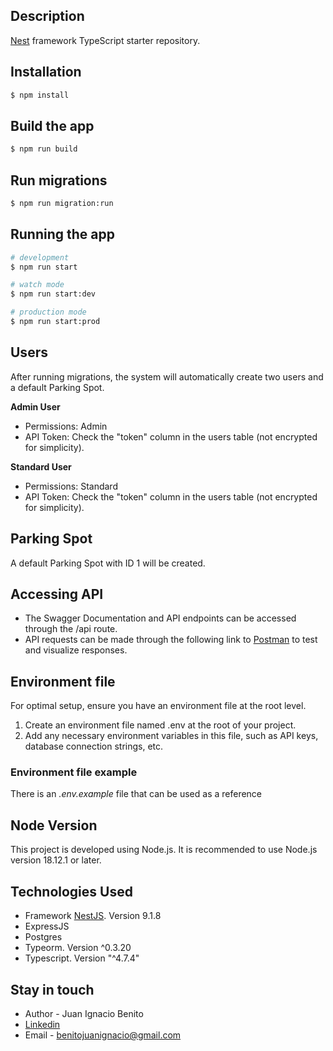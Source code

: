 ## Description

[Nest](https://github.com/nestjs/nest) framework TypeScript starter repository.

## Installation

```bash
$ npm install
```

## Build the app

```bash
$ npm run build
```

## Run migrations

```bash
$ npm run migration:run
```

## Running the app

```bash
# development
$ npm run start

# watch mode
$ npm run start:dev

# production mode
$ npm run start:prod
```

## Users

After running migrations, the system will automatically create two users and a default Parking Spot.

**Admin User**

- Permissions: Admin
- API Token: Check the "token" column in the users table (not encrypted for simplicity).

**Standard User**

- Permissions: Standard
- API Token: Check the "token" column in the users table (not encrypted for simplicity).

## Parking Spot

A default Parking Spot with ID 1 will be created.

## Accessing API

- The Swagger Documentation and API endpoints can be accessed through the /api route.
- API requests can be made through the following link to [Postman](https://api.postman.com/collections/23196460-e431cacf-ed7f-4f85-ac26-248d8099c17e?access_key=PMAT-01HNJJ3FHFNSVC12TE5HQM7X5F) to test and visualize responses.

## Environment file

For optimal setup, ensure you have an environment file at the root level.

1. Create an environment file named .env at the root of your project.
2. Add any necessary environment variables in this file, such as API keys, database connection strings, etc.

### Environment file example

There is an _.env.example_ file that can be used as a reference

## Node Version

This project is developed using Node.js. It is recommended to use Node.js version 18.12.1 or later.

## Technologies Used

- Framework [NestJS](https://nestjs.com/). Version 9.1.8
- ExpressJS
- Postgres
- Typeorm. Version ^0.3.20
- Typescript. Version "^4.7.4"

## Stay in touch

- Author - Juan Ignacio Benito
- [Linkedin](https://www.linkedin.com/in/juan-ignacio-benito-861127163)
- Email - benitojuanignacio@gmail.com
